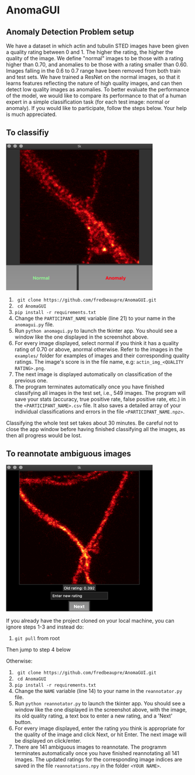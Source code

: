 # AnomaGUI

## Anomaly Detection Problem setup

We have a dataset in which actin and tubulin STED images have been given a quality rating between 0 and 1. The higher the rating, the higher the quality of the image. We define "normal" images to be those with a rating higher than 0.70, and anomalies to be those with a rating smaller than 0.60. Images falling in the 0.6 to 0.7 range have been removed from both train and test sets. We have trained a ResNet on the normal images, so that it learns features reflecting the nature of high quality images, and can then detect low quality images as anomalies. To better evaluate the performance of the model, we would like to compare its performance to that of a human expert in a simple classification task (for each test image: normal or anomaly). If you would like to participate, follow the steps below. Your help is much appreciated.

## To classifiy

<img src="https://github.com/fredbeaupre/AnomaGUI/blob/master/anomaguiApp.png" width="400" height="400" margin="auto">

1. ` git clone https://github.com/fredbeaupre/AnomaGUI.git`
2. ` cd AnomaGUI`
3. `pip install -r requirements.txt`
4. Change the `PARTICIPANT_NAME` variable (line 21) to your name in the `anomagui.py` file.
5. Run `python anomagui.py` to launch the tkinter app. You should see a window like the one displayed in the screenshot above.
6. For every image displayed, select normal if you think it has a quality rating of 0.70 or above, anormal otherwise. Refer to the images in the `examples/` folder for examples of images and their corresponding quality ratings. The image's score is in the file name, e.g: `actin_img_<QUALITY RATING>.png`.
7. The next image is displayed automatically on classification of the previous one.
8. The program terminates automatically once you have finished classifying all images in the test set, i.e., 549 images. The program will save your stats (accuracy, true positive rate, false positive rate, etc.) in the `<PARTICIPANT_NAME>.csv` file. It also saves a detailed array of your individual classifications and errors in the file `<PARTICIPANT_NAME.npz>`.

Classifying the whole test set takes about 30 minutes. Be careful not to close the app window before having finished classifying all the images, as then all progress would be lost.

## To reannotate ambiguous images

<img src="https://github.com/fredbeaupre/AnomaGUI/blob/master/reannotatorApp.png" width="400" height="400" margin="auto">

If you already have the project cloned on your local machine, you can ignore steps 1-3 and instead do:

1. `git pull` from root

Then jump to step 4 below

Otherwise:

1. ` git clone https://github.com/fredbeaupre/AnomaGUI.git`
2. ` cd AnomaGUI`
3. `pip install -r requirements.txt`
4. Change the `NAME` variable (line 14) to your name in the `reannotator.py` file.
5. Run `python reannotator.py` to launch the tkinter app. You should see a window like the one displayed in the screenshot above, with the image, its old quality rating, a text box to enter a new rating, and a 'Next' button.
6. For every image displayed, enter the rating you think is appropriate for the quality of the image and click Next, or hit Enter. The next image will be displayed on click/enter.
7. There are 141 ambiguous images to reannotate. The programm terminates automatically once you have finished reannotating all 141 images. The updated ratings for the corresponding image indices are saved in the file `reannotations.npy` in the folder `<YOUR NAME>`.

